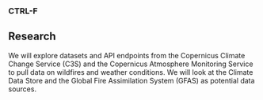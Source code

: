 ### CTRL-F 

## Research

We will explore datasets and API endpoints from the Copernicus Climate Change Service (C3S) and the Copernicus Atmosphere Monitoring Service to pull data on wildfires and weather conditions. We will look at the Climate Data Store and the Global Fire Assimilation System (GFAS) as potential data sources.

